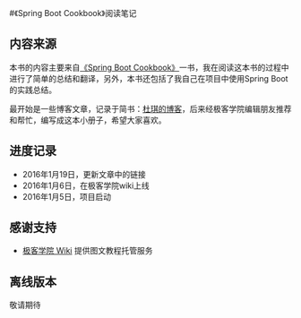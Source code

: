 #《Spring Boot Cookbook》阅读笔记

## 内容来源
本书的内容主要来自[《Spring Boot Cookbook》](http://www.amazon.cn/Spring-Boot-Cookbook-Antonov-Alex/dp/B014FU8RFA/ref=sr_1_5?ie=UTF8&qid=1451988207&sr=8-5&keywords=spring+boot)一书，我在阅读这本书的过程中进行了简单的总结和翻译，另外，本书还包括了我自己在项目中使用Spring Boot的实践总结。

最开始是一些博客文章，记录于简书：[杜琪的博客](http://www.jianshu.com/users/28d7875c78df/latest_articles)，后来经极客学院编辑朋友推荐和帮忙，编写成这本小册子，希望大家喜欢。

## 进度记录
- 2016年1月19日，更新文章中的链接
- 2016年1月6日，在极客学院wiki上线
- 2016年1月5日，项目启动

## 感谢支持
- [极客学院 Wiki](http://wiki.jikexueyuan.com/) 提供图文教程托管服务  

## 离线版本
敬请期待
